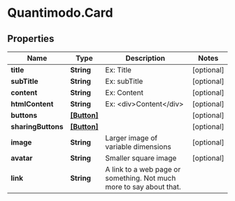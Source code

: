 # Quantimodo.Card

## Properties
Name | Type | Description | Notes
------------ | ------------- | ------------- | -------------
**title** | **String** | Ex: Title | [optional] 
**subTitle** | **String** | Ex: subTitle | [optional] 
**content** | **String** | Ex: Content | [optional] 
**htmlContent** | **String** | Ex: &lt;div&gt;Content&lt;/div&gt; | [optional] 
**buttons** | [**[Button]**](Button.md) |  | [optional] 
**sharingButtons** | [**[Button]**](Button.md) |  | [optional] 
**image** | **String** | Larger image of variable dimensions | [optional] 
**avatar** | **String** | Smaller square image | [optional] 
**link** | **String** | A link to a web page or something. Not much more to say about that. | 


